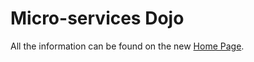 # Micro-services Dojo

All the information can be found on the new [Home Page](http://accordance.github.io/microservice-dojo/).
